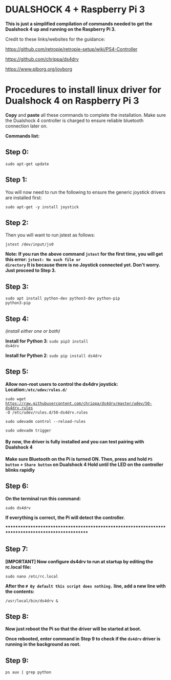 # DUALSHOCK 4 + Raspberry Pi 3

<b>This is just a simplified compilation of commands needed to get the Dualshock 4 up and running on the Raspberry Pi 3.</b>

Credit to these links/websites for the guidance:

https://github.com/retropie/retropie-setup/wiki/PS4-Controller

https://github.com/chrippa/ds4drv

https://www.piborg.org/joyborg

<h1>Procedures to install linux driver for Dualshock 4 on Raspberry Pi 3</h1>

<b>Copy</b> and <b>paste</b> all these commands to complete the installation.
Make sure the Dualshock 4 controller is charged to ensure reliable bluetooth connection later on.

<b>Commands list:</b>

<h2>Step 0:</h2> 

<code>sudo apt-get update</code>

<h2>Step 1:</h2> 

You will now need to run the following to ensure the generic joystick drivers are installed first:

<code>sudo apt-get -y install joystick</code>

<h2>Step 2:</h2> 

Then you will want to run jstest as follows:

<code>jstest /dev/input/js0</code>

<b>Note: If you run the above command <code>jstest</code> for the first time, you will get this error: <code>jstest: No such file or directory</code> It is because there is no Joystick connected yet. Don't worry. Just proceed to Step 3.</b>

<h2>Step 3:</h2> 

<code>sudo apt install python-dev python3-dev python-pip python3-pip</code>

<h2>Step 4:</h2> 

<i>(install either one or both)</i> 

<b>Install for Python 3</b>:
<code>sudo pip3 install ds4drv</code>

<b>Install for Python 2</b>:
<code>sudo pip install ds4drv</code>

<h2>Step 5:</h2>  

<b>Allow non-root users to control the ds4drv joystick: Location:<code>/etc/udev/rules.d/</code></b>

<code>sudo wget https://raw.githubusercontent.com/chrippa/ds4drv/master/udev/50-ds4drv.rules -O /etc/udev/rules.d/50-ds4drv.rules</code>

<code>sudo udevadm control --reload-rules</code>

<code>sudo udevadm trigger</code>


<h4>By now, the driver is fully installed and you can test pairing with Dualshock 4</h4>

<h4>Make sure Bluetooth on the Pi is turned ON. Then, press and hold <code>PS button</code> + <code>Share button</code> on Dualshock 4
Hold until the LED on the controller blinks rapidly</h4>

<h2>Step 6:</h2> 

<b>On the terminal run this command:</b>

<code>sudo ds4drv</code>

<b>If everything is correct, the Pi will detect the controller.</b>

<b>*************************************************************************************************</b>

<h2>Step 7:</h2> 

<b>[IMPORTANT] Now configure ds4drv to run at startup by editing the rc.local file:</b>

<code>sudo nano /etc/rc.local</code>

<b>After the <code># By default this script does nothing.</code> line, add a new line with the contents:</b>

<code>/usr/local/bin/ds4drv &</code>

<h2>Step 8:</h2> 

<b>Now just reboot the Pi so that the driver will be started at boot.</b>

<b>Once rebooted, enter command in Step 9 to check if the <code>ds4drv</code> driver is running in the background as root.</b>

<h2>Step 9:</h2> 

<code>ps aux | grep python</code>
